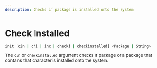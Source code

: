 ```yaml
---
description: Checks if package is installed onto the system
---
```


# Check Installed

```sh
in1t [cin | chi | inc | checki | checkinstalled] <Package | String>
```

The `cin` or `checkinstalled` argument checks if package or a package that contains that character is installed onto the system.
